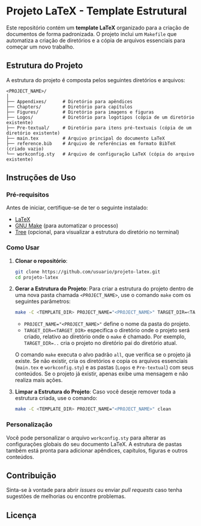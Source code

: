 # Projeto LaTeX - Template Estrutural

Este repositório contém um **template LaTeX** organizado para a criação de documentos de forma padronizada. O projeto inclui um `Makefile` que automatiza a criação de diretórios e a cópia de arquivos essenciais para começar um novo trabalho.

## Estrutura do Projeto

A estrutura do projeto é composta pelos seguintes diretórios e arquivos:

```
<PROJECT_NAME>/
│
├── Appendixes/      # Diretório para apêndices
├── Chapters/        # Diretório para capítulos
├── Figures/         # Diretório para imagens e figuras
├── Logos/           # Diretório para logotipos (cópia de um diretório existente)
├── Pre-textual/     # Diretório para itens pré-textuais (cópia de um diretório existente)
├── main.tex         # Arquivo principal do documento LaTeX
├── reference.bib    # Arquivo de referências em formato BibTeX (criado vazio)
└── workconfig.sty   # Arquivo de configuração LaTeX (cópia do arquivo existente)
```

## Instruções de Uso

### Pré-requisitos

Antes de iniciar, certifique-se de ter o seguinte instalado:

- [LaTeX](https://www.latex-project.org/get/)
- [GNU Make](https://www.gnu.org/software/make/) (para automatizar o processo)
- [Tree](http://mama.indstate.edu/users/ice/tree/) (opcional, para visualizar a estrutura do diretório no terminal)

### Como Usar

1. **Clonar o repositório**:
   ```bash
   git clone https://github.com/usuario/projeto-latex.git
   cd projeto-latex
   ```

2. **Gerar a Estrutura do Projeto**:
   Para criar a estrutura do projeto dentro de uma nova pasta chamada `<PROJECT_NAME>`, use o comando `make` com os seguintes parâmetros:

   ```bash
   make -C <TEMPLATE_DIR> PROJECT_NAME="<PROJECT_NAME>" TARGET_DIR=<TARGET_DIR>
   ```

   - `PROJECT_NAME="<PROJECT_NAME>"` define o nome da pasta do projeto.
   - `TARGET_DIR=<TARGET_DIR>` especifica o diretório onde o projeto será criado, relativo ao diretório onde o `make` é chamado. Por exemplo, `TARGET_DIR=..` cria o projeto no diretório pai do diretório atual.

   O comando `make` executa o alvo padrão `all`, que verifica se o projeto já existe. Se não existir, cria os diretórios e copia os arquivos essenciais (`main.tex` e `workconfig.sty`) e as pastas (`Logos` e `Pre-textual`) com seus conteúdos. Se o projeto já existir, apenas exibe uma mensagem e não realiza mais ações.

3. **Limpar a Estrutura do Projeto**:
   Caso você deseje remover toda a estrutura criada, use o comando:

   ```bash
   make -C <TEMPLATE_DIR> PROJECT_NAME="<PROJECT_NAME>" clean
   ```

### Personalização

Você pode personalizar o arquivo `workconfig.sty` para alterar as configurações globais do seu documento LaTeX. A estrutura de pastas também está pronta para adicionar apêndices, capítulos, figuras e outros conteúdos.

## Contribuição

Sinta-se à vontade para abrir _issues_ ou enviar _pull requests_ caso tenha sugestões de melhorias ou encontre problemas.

## Licença
